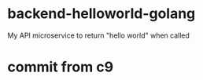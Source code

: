 # backend-helloworld-golang
My API microservice to return "hello world" when called
# commit from c9